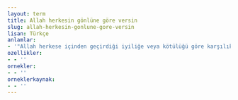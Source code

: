 ```yaml
---
layout: term
title: Allah herkesin gönlüne göre versin
slug: allah-herkesin-gonlune-gore-versin
lisan: Türkçe
anlamlar:
- '"Allah herkese içinden geçirdiği iyiliğe veya kötülüğü göre karşılık versin" anlamında kullanılan bir söz'
ozellikler:
- - ''
ornekler:
- - ''
orneklerkaynak:
- - ''
---
```

